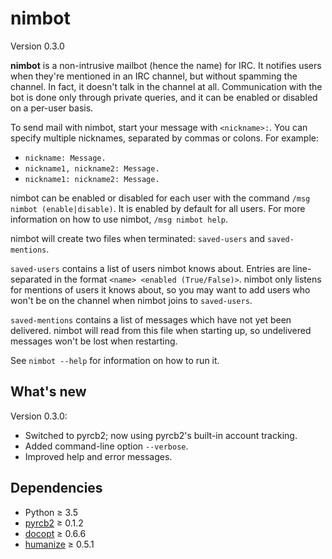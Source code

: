 nimbot
======

Version 0.3.0

**nimbot** is a non-intrusive mailbot (hence the name) for IRC. It notifies
users when they're mentioned in an IRC channel, but without spamming the
channel. In fact, it doesn't talk in the channel at all. Communication with the
bot is done only through private queries, and it can be enabled or disabled on
a per-user basis.

To send mail with nimbot, start your message with ``<nickname>:``. You can
specify multiple nicknames, separated by commas or colons. For example:

* ``nickname: Message.``
* ``nickname1, nickname2: Message.``
* ``nickname1: nickname2: Message.``

nimbot can be enabled or disabled for each user with the command ``/msg nimbot
(enable|disable)``. It is enabled by default for all users. For more
information on how to use nimbot, ``/msg nimbot help``.

nimbot will create two files when terminated: ``saved-users`` and
``saved-mentions``.

``saved-users`` contains a list of users nimbot knows about. Entries are
line-separated in the format ``<name> <enabled (True/False)>``. nimbot only
listens for mentions of users it knows about, so you may want to add users who
won't be on the channel when nimbot joins to ``saved-users``.

``saved-mentions`` contains a list of messages which have not yet been
delivered.  nimbot will read from this file when starting up, so undelivered
messages won't be lost when restarting.

See ``nimbot --help`` for information on how to run it.

What's new
----------

Version 0.3.0:

* Switched to pyrcb2; now using pyrcb2's built-in account tracking.
* Added command-line option ``--verbose``.
* Improved help and error messages.

Dependencies
------------

* Python ≥ 3.5
* [pyrcb2](https://pypi.python.org/pypi/pyrcb2) ≥ 0.1.2
* [docopt](https://pypi.python.org/pypi/docopt) ≥ 0.6.6
* [humanize](https://pypi.python.org/pypi/humanize) ≥ 0.5.1
